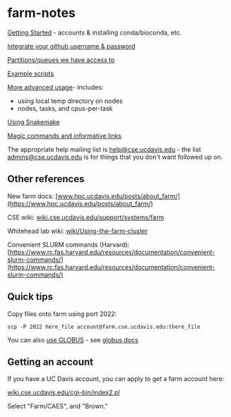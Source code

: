 # farm-notes

[Getting Started](getting-started.md) - accounts & installing conda/bioconda, etc.

[Integrate your github username & password](integrate_github.md)

[Partitions/queues we have access to](partitions.md)

[Example scripts](example-scripts.md)

[More advanced usage](advanced-usage.md)- includes:

* using local temp directory on nodes
* nodes, tasks, and cpus-per-task

[Using Snakemake](snakemake-slurm.md)

[Magic commands and informative links](magic-commands.md)

The appropriate help mailing list is help@cse.ucdavis.edu - the list
admins@cse.ucdavis.edu is for things that you don't want followed up on.

## Other references

New farm docs: [www.hpc.ucdavis.edu/posts/about_farm/](https://www.hpc.ucdavis.edu/posts/about_farm/)

CSE wiki: [wiki.cse.ucdavis.edu/support/systems/farm](https://wiki.cse.ucdavis.edu/support/systems/farm)

Whitehead lab wiki: [wiki/Using-the-farm-cluster](https://github.com/WhiteheadLab/Lab_Wiki/wiki/Using-the-farm-cluster)

Convenient SLURM commands (Harvard): [https://www.rc.fas.harvard.edu/resources/documentation/convenient-slurm-commands/](https://www.rc.fas.harvard.edu/resources/documentation/convenient-slurm-commands/)

## Quick tips

Copy files onto farm using port 2022:

```
scp -P 2022 here_file account@farm.cse.ucdavis.edu:there_file
```

You can also [use GLOBUS](https://wiki.cse.ucdavis.edu/tier3/globus) - see [globus docs](https://www.globus.org/data-transfer)

## Getting an account

If you have a UC Davis account, you can apply to get a farm account here:

[wiki.cse.ucdavis.edu/cgi-bin/index2.pl](https://wiki.cse.ucdavis.edu/cgi-bin/index2.pl)

Select "Farm/CAES", and "Brown."
